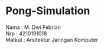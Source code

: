 # Pong-Simulation
Nama : M. Dwi Febrian<br>
Nrp : 4210191018<br>
Matkul : Arsitektur Jaringan Komputer<br>

